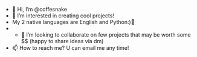 - 👋 Hi, I’m @coffesnake
- 👀 I’m interested in creating cool projects! 
- My 2 native languages are English and Python:)🐍
- - 💞️ I’m looking to collaborate on few projects that may be worth some $$ (happy to share ideas via dm)
- 📫 How to reach me? U can email me any time!

